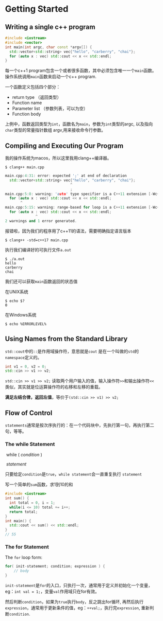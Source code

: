 # Getting Started

## Writing a single c++ program

```c++
#include <iostream>
#include <vector>
int main(int argc, char const *argv[]) {
  std::vector<std::string> vec{"hello", "carberry", "chai"};
  for (auto x : vec) std::cout << x << std::endl;
}
```

每一个c++1 program包含一个或者很多函数，其中必须包含唯一一个`main`函数。操作系统调用`main`函数来启动一个c++ program.

一个函数定义包括四个部分：

- return type （返回类型）
- Function name 
- Parameter list （参数列表，可以为空）
- Function body

上例中，函数返回类型为`int`，函数名为`main`，参数为`int`类型的argc, 以及指向`char`类型的常量指针数组 argv,用来接收命令行参数。

## Compiling and Executing Our Program

我的操作系统为macos，所以这里我用clang++编译器。

```shell
$ clang++ main.cpp
```

```c++
main.cpp:4:31: error: expected ';' at end of declaration
  std::vector<std::string> vec{"hello", "carberry", "chai"};
                              ^
                              ;
main.cpp:5:8: warning: 'auto' type specifier is a C++11 extension [-Wc++11-extensions]
  for (auto x : vec) std::cout << x << std::endl;
       ^
main.cpp:5:15: warning: range-based for loop is a C++11 extension [-Wc++11-extensions]
  for (auto x : vec) std::cout << x << std::endl;
              ^
2 warnings and 1 error generated.
```

报错啦，因为我们的程序用了c++11的语法，需要明确指定语言版本

```shell
$ clang++ -std=c++17 main.cpp
```

执行我们编译好的可执行文件`a.out`

```shell
$ ./a.out
hello
carberry
chai
```

我们还可以获取`main`函数返回的状态值

在UNIX系统

```shell
$ echo $?
0
```

在Windows系统

```shell
$ echo %ERRORLEVEL%
```

## Using Names from the Standard Library

`std::cout`中的`::`是作用域操作符，意思就是`cout` 是在一个叫做的`std`的`namespace`定义的。

```c++
int v1 = 0, v2 = 0;
std::cin >> v1 >> v2;
```

`std::cin >> v1 >> v2;` 读取两个用户输入的值，输入操作符`>>`和输出操作符`<<`类似，其实就是位运算操作符的右移和左移的重载。

**满足左结合律，返回左值**，等价于`(std::cin >> v1) >> v2;`

## Flow of Control

`statements`通常是按次序执行的：在一个代码块中，先执行第一句，再执行第二句，等等。

### The while Statement

​	while ( *condition* )

​				*statement*

只要给定`condition`是`true`，`while statement`会一直重复执行 `statement`

写一个简单的`sum`函数，求1到10的和

```c++
#include <iostream>
int sum() {
  int total = 0, i = 1;
  while(i <= 10) total += i++;
  return total;
}
int main() {
  std::cout << sum() << std::endl;
}
// 55
```

### The for Statement

The `for` loop form:

```c++
for( init-statement; condition; expression ) {
	// body
}
```

`init-statement`是`for`的入口，只执行一次，通常用于定义并初始化一个变量，eg：`int val = 1;`，变量`val`作用域只在for有效。

然后判断`condition`，如果为`true`执行`body`，反之跳出for循环, 再然后执行`expression`，通常用于更新条件的值，eg：`++val;`，执行完`expression`, 重新判断`condition`.